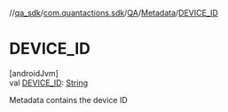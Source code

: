 //[qa_sdk](../../../../index.md)/[com.quantactions.sdk](../../index.md)/[QA](../index.md)/[Metadata](index.md)/[DEVICE_ID](-d-e-v-i-c-e_-i-d.md)

# DEVICE_ID

[androidJvm]\
val [DEVICE_ID](-d-e-v-i-c-e_-i-d.md): [String](https://developer.android.com/reference/kotlin/java/lang/String.html)

Metadata contains the device ID
